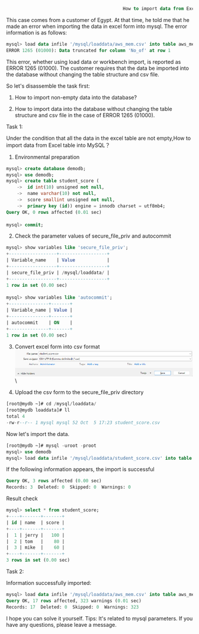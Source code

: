 ```sql
                                            How to import data from Excel table into MySQL
```

This case comes from a customer of Egypt. At that time, he told me that he made an error when importing the data in excel form into mysql. The error information is as follows:

```sql
mysql> load data infile '/mysql/loaddata/aws_mem.csv' into table aws_mem fields terminated by ',' ignore 1 lines;
ERROR 1265 (01000): Data truncated for column 'No_of' at row 1
```

This error, whether using load data or workbench import, is reported as ERROR 1265 (01000). The customer requires that the data be imported into the database without changing the table structure and csv file.

So let's disassemble the task first:

1. How to import non-empty data into the database?

2. How to import data into the database without changing the table structure and csv file in the case of ERROR 1265 (01000).



Task 1:

Under the condition that all the data in the excel table are not empty,How to import data from Excel table into MySQL？

1. Environmental preparation

```sql
mysql> create database demodb;
mysql> use demodb;
mysql> create table student_score (
    ->  id int(10) unsigned not null,
    ->  name varchar(10) not null,
    ->  score smallint unsigned not null,
    ->  primary key (id)) engine = innodb charset = utf8mb4;
Query OK, 0 rows affected (0.01 sec)

mysql> commit;
```

2. Check the parameter values of secure_file_priv and autocommit

```sql
mysql> show variables like 'secure_file_priv';
+------------------+------------------+
| Variable_name    | Value            |
+------------------+------------------+
| secure_file_priv | /mysql/loaddata/ |
+------------------+------------------+
1 row in set (0.00 sec)

mysql> show variables like 'autocommit';
+---------------+-------+
| Variable_name | Value |
+---------------+-------+
| autocommit    | ON    |
+---------------+-------+
1 row in set (0.00 sec)
```

3. Convert excel form into csv format
![image](Image/002-1.png)\

4. Upload the csv form to the secure_file_priv directory

```sql
[root@mydb ~]# cd /mysql/loaddata/
[root@mydb loaddata]# ll
total 4
-rw-r--r-- 1 mysql mysql 52 Oct  5 17:23 student_score.csv
```

Now let's import the data.

```sql
[root@mydb ~]# mysql -uroot -proot
mysql> use demodb
mysql> load data infile '/mysql/loaddata/student_score.csv' into table student_score fields terminated by ',' ignore 1 lines;
```

If the following information appears, the import is successful

```sql
Query OK, 3 rows affected (0.00 sec)
Records: 3  Deleted: 0  Skipped: 0  Warnings: 0
```

Result check

```sql
mysql> select * from student_score;
+----+-------+-------+
| id | name  | score |
+----+-------+-------+
|  1 | jerry |   100 |
|  2 | tom   |    80 |
|  3 | mike  |    60 |
+----+-------+-------+
3 rows in set (0.00 sec)
```

Task 2:

Information successfully imported:

```sql
mysql> load data infile '/mysql/loaddata/aws_mem.csv' into table aws_mem fields terminated by ',' ignore 1 lines;
Query OK, 17 rows affected, 323 warnings (0.01 sec)
Records: 17  Deleted: 0  Skipped: 0  Warnings: 323
```

I hope you can solve it yourself. Tips: It's related to mysql parameters. If you have any questions, please leave a message.
